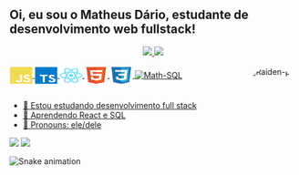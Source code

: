 ## Oi, eu sou o Matheus Dário, estudante de desenvolvimento web fullstack!

<div align="center">
  <a href="https://www.linkedin.com/in/matheusdnbraga/">
  <img height="180em" src="https://github-readme-stats.vercel.app/api?username=mathdario&show_icons=true&theme=tokyonight&include_all_commits=true&count_private=true"/>
  <img height="180em" src="https://github-readme-stats.vercel.app/api/top-langs/?username=mathdario&layout=compact&langs_count=7&theme=tokyonight"/>
</div>
<div style="display: inline_block"><br>
  <img align="center" alt="Math-Js" height="30" width="40" src="https://raw.githubusercontent.com/devicons/devicon/master/icons/javascript/javascript-plain.svg">
  <img align="center" alt="Math-Ts" height="30" width="40" src="https://raw.githubusercontent.com/devicons/devicon/master/icons/typescript/typescript-plain.svg">
  <img align="center" alt="Math-React" height="30" width="40" src="https://raw.githubusercontent.com/devicons/devicon/master/icons/react/react-original.svg">
  <img align="center" alt="Math-HTML" height="30" width="40" src="https://raw.githubusercontent.com/devicons/devicon/master/icons/html5/html5-original.svg">
  <img align="center" alt="Math-CSS" height="30" width="40" src="https://raw.githubusercontent.com/devicons/devicon/master/icons/css3/css3-original.svg">
  <img align="center" alt="Math-SQL" height="30" width="40" src="https://cdn.jsdelivr.net/gh/devicons/devicon/icons/postgresql/postgresql-original.svg">
  <img align="right" alt="Raiden-pic" height="150" style="border-radius:50px;" src="https://media.discordapp.net/attachments/239186982264242176/1033540553951936564/unknown.png?width=676&height=676">
</div>
  
  ##
  
- 🔭 Estou estudando desenvolvimento full stack
- 🌱 Aprendendo React e SQL
- 👊 Pronouns: ele/dele

<div> 
  <a href = "mailto:matheus-dario@outlook.com"><img src="https://img.shields.io/badge/-Gmail-%23333?style=for-the-badge&logo=gmail&logoColor=white" target="_blank"></a>
  <a href="https://www.linkedin.com/in/matheusdnbraga/" target="_blank"><img src="https://img.shields.io/badge/-LinkedIn-%230077B5?style=for-the-badge&logo=linkedin&logoColor=white" target="_blank"></a> 
 
  ![Snake animation](https://github.com/mathdario/mathdario/blob/output/github-contribution-grid-snake.svg)
 
</div>
